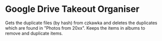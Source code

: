 # Google Drive Takeout Organiser
Gets the duplicate files (by hash) from czkawka and deletes the duplicates which are found in "Photos from 20xx". Keeps the items in albums to remove and duplicate items.